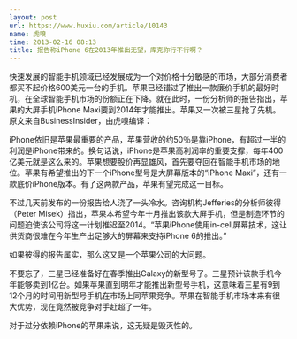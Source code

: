```yaml
---
layout: post
url: https://www.huxiu.com/article/10143
name: 虎嗅
time: 2013-02-16 08:13
title: 报告称iPhone 6在2013年推出无望，库克你行不行啊？
---
```

快速发展的智能手机领域已经发展成为一个对价格十分敏感的市场，大部分消费者都买不起价格600美元一台的手机。苹果已经错过了推出一款廉价手机的最好时机，在全球智能手机市场的份额正在下降。就在此时，一份分析师的报告指出，苹果的大屏手机iPhone Maxi要到2014年才能推出。苹果又一次被三星抢了先机。原文来自BusinessInsider，由虎嗅编译：

iPhone依旧是苹果最重要的产品，苹果营收的约50％是靠iPhone，有超过一半的利润是iPhone带来的。换句话说，iPhone是苹果高利润率的重要支撑，每年400亿美元就是这么来的。苹果想要股价再显雄风，首先要夺回在智能手机市场的地位。苹果有希望推出的下一个iPhone型号是大屏幕版本的“iPhone Maxi”，还有一款底价iPhone版本。有了这两款产品，苹果有望完成这一目标。

不过几天前发布的一份报告给人浇了一头冷水。咨询机构Jefferies的分析师彼得（Peter Misek）指出，苹果本希望今年十月推出该款大屏手机，但是制造环节的问题迫使该公司将这一计划推迟至2014。“苹果iPhone使用in-cell屏幕技术，这让供货商很难在今年生产出足够大的屏幕来支持iPhone 6的推出。”

如果彼得的报告属实，那么这又是一个苹果公司的大问题。

不要忘了，三星已经准备好在春季推出Galaxy的新型号了。三星预计该款手机今年能够卖到1亿台。如果苹果直到明年才能推出新型号手机，这意味着三星有9到12个月的时间用新型号手机在市场上同苹果竞争。苹果在智能手机市场本来有很大优势，现在竟然被竞争对手赶超了一年。

对于过分依赖iPhone的苹果来说，这无疑是毁灭性的。

